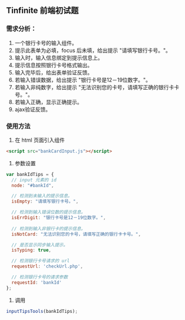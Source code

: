 ## Tinfinite 前端初试题
### 需求分析：
1. 一个银行卡号的输入组件。
1. 提示此表单为必填，focus 后未填，给出提示 "请填写银行卡号。"。
1. 输入时，输入信息绑定到提示信息上。
1. 提示信息按照银行卡号格式输出。
1. 输入完毕后，给出表单验证反馈。
  1. 若输入错误数据，给出提示 "银行卡号是12－19位数字。"。
  1. 若输入非纯数字，给出提示 "无法识别您的卡号，请填写正确的银行卡卡号。"。
  1. 若输入正确，显示正确提示。
1. ajax验证反馈。

### 使用方法
1. 在 html 页面引入组件
  ```HTML
  <script src="bankCardInput.js"></script>
  ```

1. 参数设置
  ```JavaScript
  var bankIdTips = {
    // input 元素的 id
    node: "#bankId",

    // 检测到未输入的提示信息。
    isEmpty: "请填写银行卡号。",

    // 检测到输入错误位数的提示信息。
    isErrDigit: "银行卡号是12－19位数字。",
    
    // 检测到输入非银行卡的提示信息。
    isNotCard: "无法识别您的卡号，请填写正确的银行卡卡号。",

    // 是否显示同步输入提示。
    isTyping: true,

    // 检测银行卡号请求的 url
    requestUrl: 'checkUrl.php',

    // 检测银行卡号的请求参数
    requestId: 'bankId'
  };
  ```

1. 调用
  ```JavaScript
  inputTipsTools(bankIdTips);
  ```
